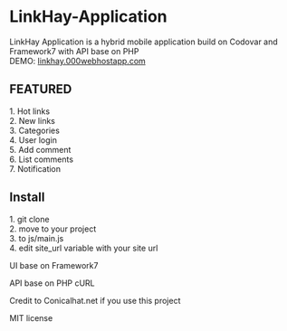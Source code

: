 # LinkHay-Application
LinkHay Application is a hybrid mobile application build on Codovar and Framework7 with API base on PHP<br/>
DEMO: <a href="http://linkhay.000webhostapp.com">linkhay.000webhostapp.com</a>

<h2>FEATURED</h2>
<p>
1. Hot links<br/>
2. New links<br/>
3. Categories<br/>
4. User login<br/>
5. Add comment<br/>
6. List comments<br/>
7. Notification<br/>
</p>
<h2>Install</h2>
<p>
1. git clone<br/>
2. move to your project<br/>
3. to js/main.js<br/>
4. edit site_url variable with your site url<br/>
</p>
<p>UI base on Framework7</p>
<p>API base on PHP cURL</p>
<p>Credit to Conicalhat.net if you use this project<p>

<p>MIT license</p>
